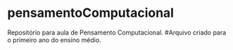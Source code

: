 # pensamentoComputacional
Repositório para aula de Pensamento Computacional.
#Arquivo criado para o primeiro ano do ensino médio.
